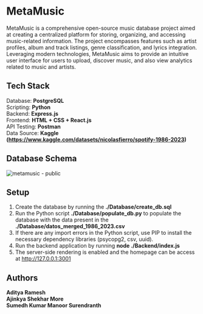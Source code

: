 # MetaMusic

MetaMusic is a comprehensive open-source music database project aimed at creating a centralized platform for storing, organizing, and accessing music-related information. The project encompasses features such as artist profiles, album and track listings, genre classification, and lyrics integration. Leveraging modern technologies, MetaMusic aims to provide an intuitive user interface for users to upload, discover music, and also view analytics related to music and artists.

## Tech Stack
Database: <b>PostgreSQL</b> <br>
Scripting: <b> Python </b> <br>
Backend: <b> Express.js </b> <br>
Frontend: <b> HTML + CSS + React.js </b> <br>
API Testing: <b> Postman </b> <br>
Data Source: <b> Kaggle (https://www.kaggle.com/datasets/nicolasfierro/spotify-1986-2023) </b><br>

## Database Schema
![metamusic - public](https://github.com/adeeteya/MetaMusic/assets/46561338/84e000af-8e38-46ab-b829-9c9a3eb3077c)

## Setup
1. Create the database by running the <b>./Database/create_db.sql</b>
2. Run the Python script <b>./Database/populate_db.py</b> to populate the database with the data present in the <b>./Database/datos_merged_1986_2023.csv</b>
3. If there are any import errors in the Python script, use PIP to install the necessary dependency libraries (psycopg2, csv, uuid).
4. Run the backend application by running <b>node ./Backend/index.js</b>
5. The server-side rendering is enabled and the homepage can be access at http://127.0.0.1:3001

## Authors
<b>Aditya Ramesh<br>
Ajinkya Shekhar More<br>
Sumedh Kumar Manoor Surendranth<br></b>
 
